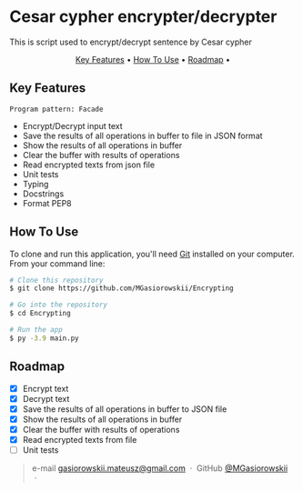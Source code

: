  # Cesar cypher encrypter/decrypter

This is script used to encrypt/decrypt sentence by Cesar cypher

<p align="center">
  <a href="#key-features">Key Features</a> •
  <a href="#how-to-use">How To Use</a> •
  <a href="#roadmap">Roadmap</a> •
</p>


## Key Features
`Program pattern: Facade`

* Encrypt/Decrypt input text
* Save the results of all operations in buffer to file in JSON format
* Show the results of all operations in buffer
* Clear the buffer with results of operations
* Read encrypted texts from json file
* Unit tests
* Typing
* Docstrings
* Format PEP8

## How To Use

To clone and run this application, you'll need [Git](https://git-scm.com) installed on your computer. From your command line:

```bash
# Clone this repository
$ git clone https://github.com/MGasiorowskii/Encrypting

# Go into the repository
$ cd Encrypting

# Run the app
$ py -3.9 main.py
```

## Roadmap

- [x] Encrypt text
- [x] Decrypt text
- [x] Save the results of all operations in buffer to JSON file
- [x] Show the results of all operations in buffer
- [x] Clear the buffer with results of operations
- [x] Read encrypted texts from file
- [ ] Unit tests

> e-mail [gasiorowskii.mateusz@gmail.com](mailto:gasiorowskii.mateusz@gmail.com) &nbsp;&middot;&nbsp;
> GitHub [@MGasiorowskii](https://github.com/MGasiorowskii) &nbsp;&middot;&nbsp;
